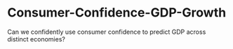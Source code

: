 # Consumer-Confidence-GDP-Growth
Can we confidently use consumer confidence to predict GDP across distinct economies?
